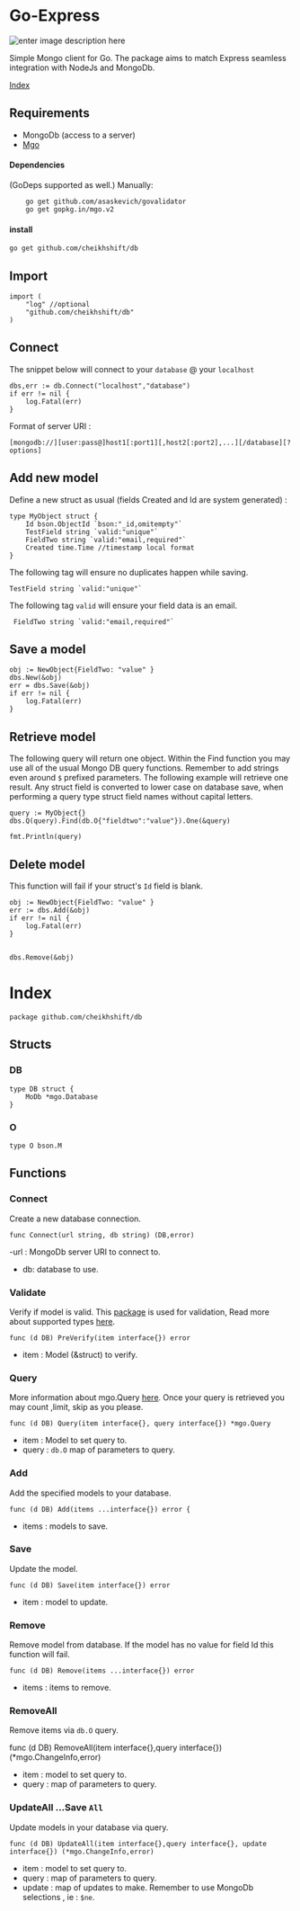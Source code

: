 # Go-Express
![enter image description here](https://camo.githubusercontent.com/ed1230a48b6946283ee0d76185a726b49ba58254/68747470733a2f2f7472617669732d63692e6f72672f746f6f6c732f676f6465702e737667)

Simple Mongo client for Go. The package aims to match Express seamless integration with NodeJs and MongoDb.

[Index](#index)

## Requirements

 - MongoDb (access to a server)
 - [Mgo](https://godoc.org/labix.org/v2/mgo#Query) 

	
#### Dependencies
(GoDeps supported as well.)
Manually:

		go get github.com/asaskevich/govalidator
		go get gopkg.in/mgo.v2

#### install
	
	go get github.com/cheikhshift/db


## Import

	import (
		"log" //optional
		"github.com/cheikhshift/db"
	)

## Connect

The snippet below will connect to your `database` @ your `localhost`

	dbs,err := db.Connect("localhost","database") 
	if err != nil {
		log.Fatal(err)
	}

Format of server URI : 

	[mongodb://][user:pass@]host1[:port1][,host2[:port2],...][/database][?options]

## Add new model

Define a new struct as usual (fields Created and Id are system generated) :

	type MyObject struct {
		Id bson.ObjectId `bson:"_id,omitempty"`
		TestField string `valid:"unique"`
		FieldTwo string `valid:"email,required"`
		Created time.Time //timestamp local format
	}

The following tag will ensure no duplicates happen while saving. 

	TestField string `valid:"unique"`

The following tag `valid` will ensure your field data is an email.

	 FieldTwo string `valid:"email,required"`

## Save a model
	
	obj := NewObject{FieldTwo: "value" }
	dbs.New(&obj)	
	err = dbs.Save(&obj)
	if err != nil {
		log.Fatal(err)
	}

## Retrieve model

The following query will return one object. Within the Find function you may use all of the usual Mongo DB query functions. Remember to add strings even around `$` prefixed parameters. The following example will retrieve one result. Any struct field is converted to lower case on database save, when performing a query type struct field names without capital letters. 

	query := MyObject{}
	dbs.Q(query).Find(db.O{"fieldtwo":"value"}).One(&query)

	fmt.Println(query)

## Delete model
This function will fail if your struct's `Id` field is blank.

	obj := NewObject{FieldTwo: "value" }
	err := dbs.Add(&obj)	
	if err != nil {
		log.Fatal(err)
	}
	
	
	dbs.Remove(&obj)


# Index
	
	package github.com/cheikhshift/db

## Structs

### DB
	type DB struct {
		MoDb *mgo.Database
	}
	
### O
	type O bson.M
	

## Functions

### Connect
Create a new database connection.

	func Connect(url string, db string) (DB,error)

-url : MongoDb server URI to connect to.
- db: database to use.

### Validate
Verify if model is valid. This [package](https://github.com/asaskevich/govalidator) is used for validation, Read more about supported types [here](https://github.com/asaskevich/govalidator).

	func (d DB) PreVerify(item interface{}) error

- item : Model (&struct) to verify.

### Query
More information about mgo.Query [here](https://godoc.org/labix.org/v2/mgo#Query). Once your query is retrieved you may count ,limit, skip as you please.

	func (d DB) Query(item interface{}, query interface{}) *mgo.Query

- item : Model to set query to.
- query : `db.O`  map of parameters to query.


### Add
Add the specified models to your database.

	func (d DB) Add(items ...interface{}) error {

- items : models to save.

### Save
Update the model.

	func (d DB) Save(item interface{}) error


- item : model to update.


### Remove
Remove model from database. If the model has no value for field Id this function will fail.

	func (d DB) Remove(items ...interface{}) error 

- items : items to remove.

### RemoveAll
Remove items via `db.O` query.

func (d DB) RemoveAll(item interface{},query  interface{}) (*mgo.ChangeInfo,error)

- item : model to set query to.
- query :  map of parameters to query.

### UpdateAll ...Save `All` 
Update models in your database via query.

	func (d DB) UpdateAll(item interface{},query interface{}, update interface{}) (*mgo.ChangeInfo,error) 

- item : model to set query to.
- query : map of parameters to query.
- update : map of updates to make. Remember to use MongoDb selections , ie : `$ne`.
